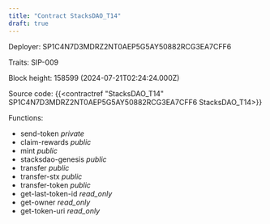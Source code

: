 ```yaml
---
title: "Contract StacksDAO_T14"
draft: true
---
```

Deployer: SP1C4N7D3MDRZ2NT0AEP5G5AY50882RCG3EA7CFF6

Traits:
SIP-009 



Block height: 158599 (2024-07-21T02:24:24.000Z)

Source code: {{<contractref "StacksDAO_T14" SP1C4N7D3MDRZ2NT0AEP5G5AY50882RCG3EA7CFF6 StacksDAO_T14>}}

Functions:

* send-token _private_
* claim-rewards _public_
* mint _public_
* stacksdao-genesis _public_
* transfer _public_
* transfer-stx _public_
* transfer-token _public_
* get-last-token-id _read_only_
* get-owner _read_only_
* get-token-uri _read_only_

